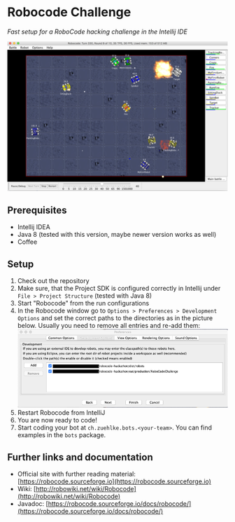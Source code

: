 # Robocode Challenge
*Fast setup for a RoboCode hacking challenge in the Intellij IDE*

![Teser](doc/robocode.png)

## Prerequisites

- Intellij IDEA
- Java 8 (tested with this version, maybe newer version works as well)
- Coffee

## Setup

1. Check out the repository
2. Make sure, that the Project SDK is configured correctly in Intellij under `File > Project Structure` (tested with Java 8)
3. Start "Robocode" from the run configurations
4. In the Robocode window go to `Options > Preferences > Development Options`
   and set the correct paths to the directories as in the picture below. Usually you need to remove all entries and re-add them:
    ![DevelopmentOptions](doc/DevelopmentOptionsConfig.png)
5. Restart Robocode from IntelliJ
6. You are now ready to code!
7. Start coding your bot at `ch.zuehlke.bots.<your-team>`. You can find examples in the `bots` package.


## Further links and documentation
- Official site with further reading material: [https://robocode.sourceforge.io](https://robocode.sourceforge.io)
- Wiki: [http://robowiki.net/wiki/Robocode](http://robowiki.net/wiki/Robocode)
- Javadoc: [https://robocode.sourceforge.io/docs/robocode/](https://robocode.sourceforge.io/docs/robocode/)